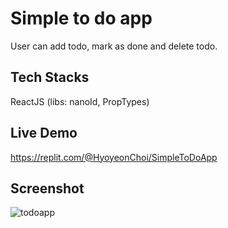# Simple to do app
User can add todo, mark as done and delete todo.

## Tech Stacks
ReactJS (libs: nanoId, PropTypes)

## Live Demo
https://replit.com/@HyoyeonChoi/SimpleToDoApp

## Screenshot
![todoapp](https://user-images.githubusercontent.com/13043536/178346163-879e310b-10e8-492f-9bdc-86dc1e7db269.jpg)

